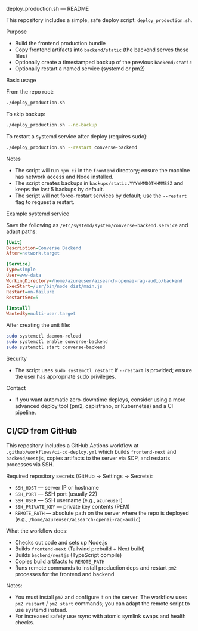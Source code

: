 deploy_production.sh — README

This repository includes a simple, safe deploy script: `deploy_production.sh`.

Purpose

- Build the frontend production bundle
- Copy frontend artifacts into `backend/static` (the backend serves those files)
- Optionally create a timestamped backup of the previous `backend/static`
- Optionally restart a named service (systemd or pm2)

Basic usage

From the repo root:

```bash
./deploy_production.sh
```

To skip backup:

```bash
./deploy_production.sh --no-backup
```

To restart a systemd service after deploy (requires sudo):

```bash
./deploy_production.sh --restart converse-backend
```

Notes

- The script will run `npm ci` in the `frontend` directory; ensure the machine has network access and Node installed.
- The script creates backups in `backups/static.YYYYMMDDTHHMMSSZ` and keeps the last 5 backups by default.
- The script will not force-restart services by default; use the `--restart` flag to request a restart.

Example systemd service

Save the following as `/etc/systemd/system/converse-backend.service` and adapt paths:

```ini
[Unit]
Description=Converse Backend
After=network.target

[Service]
Type=simple
User=www-data
WorkingDirectory=/home/azureuser/aisearch-openai-rag-audio/backend
ExecStart=/usr/bin/node dist/main.js
Restart=on-failure
RestartSec=5

[Install]
WantedBy=multi-user.target
```

After creating the unit file:

```bash
sudo systemctl daemon-reload
sudo systemctl enable converse-backend
sudo systemctl start converse-backend
```

Security

- The script uses `sudo systemctl restart` if `--restart` is provided; ensure the user has appropriate sudo privileges.

Contact

- If you want automatic zero-downtime deploys, consider using a more advanced deploy tool (pm2, capistrano, or Kubernetes) and a CI pipeline.

## CI/CD from GitHub

This repository includes a GitHub Actions workflow at `.github/workflows/ci-cd-deploy.yml` which builds `frontend-next` and `backend/nestjs`, copies artifacts to the server via SCP, and restarts processes via SSH.

Required repository secrets (GitHub → Settings → Secrets):

- `SSH_HOST` — server IP or hostname
- `SSH_PORT` — SSH port (usually 22)
- `SSH_USER` — SSH username (e.g., `azureuser`)
- `SSH_PRIVATE_KEY` — private key contents (PEM)
- `REMOTE_PATH` — absolute path on the server where the repo is deployed (e.g., `/home/azureuser/aisearch-openai-rag-audio`)

What the workflow does:

- Checks out code and sets up Node.js
- Builds `frontend-next` (Tailwind prebuild + Next build)
- Builds `backend/nestjs` (TypeScript compile)
- Copies build artifacts to `REMOTE_PATH`
- Runs remote commands to install production deps and restart `pm2` processes for the frontend and backend

Notes:

- You must install `pm2` and configure it on the server. The workflow uses `pm2 restart` / `pm2 start` commands; you can adapt the remote script to use systemd instead.
- For increased safety use rsync with atomic symlink swaps and health checks.
